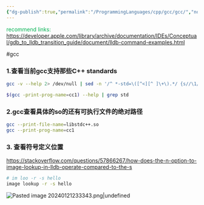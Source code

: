 ```yaml
---
{"dg-publish":true,"permalink":"/ProgrammingLanguages/cpp/gcc/gcc/","noteIcon":"3"}
---
```


<font color="#00b050">recommend links:</font>
https://developer.apple.com/library/archive/documentation/IDEs/Conceptual/gdb_to_lldb_transition_guide/document/lldb-command-examples.html

#gcc
### 1.查看当前gcc支持那些C++ standards
```bash
gcc -v --help 2> /dev/null | sed -n '/^ *-std=\([^<][^ ]\+\).*/ {s//\1/p}'

$(gcc -print-prog-name=cc1) --help | grep std
```

### 2.gcc查看具体的so的还有可执行文件的绝对路径
```bash
gcc --print-file-name=libstdc++.so
gcc --print-prog-name=cc1
```

### 3. 查看符号定义位置
https://stackoverflow.com/questions/57866267/how-does-the-n-option-to-image-lookup-in-lldb-operate-compared-to-the-s
```bash
# im loo -r -s hello
image lookup -r -s hello

```
![Pasted image 20240121233343.png|undefined](/img/user/Pasted%20image%2020240121233343.png)